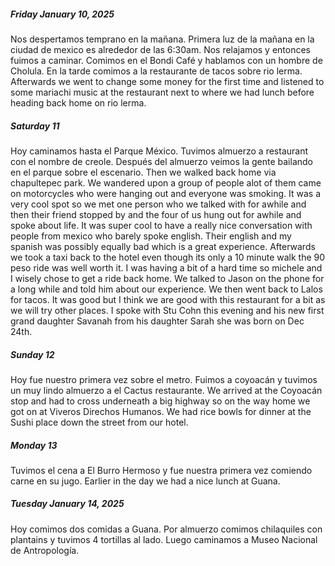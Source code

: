 

##### Friday January 10, 2025
Nos despertamos temprano en la mañana.  Primera luz de la mañana en la ciudad de mexico es alrededor de las 6:30am.  Nos relajamos y entonces fuimos a caminar.  Comimos en el Bondi Café y hablamos con un hombre de Cholula.  En la tarde comimos a la restaurante de tacos sobre rio lerma.  Afterwards we went to change some money for the first time and listened to some mariachi music at the restaurant next to where we had lunch before heading back home on rio lerma.

##### Saturday 11
Hoy caminamos hasta el Parque México. Tuvimos almuerzo a restaurant con el nombre de creole.  Después del almuerzo veimos la gente bailando en el parque sobre el escenario.  Then we walked back home via chapultepec park.  We wandered upon a group of people alot of them came on motorcycles who were hanging out and everyone was smoking.  It was a very cool spot so we met one person who we talked with for awhile and then their friend stopped by and the four of us hung out for awhile and spoke about life.  It was super cool to have a really nice conversation with people from mexico who barely spoke english.  Their english and my spanish was possibly equally bad which is a great experience.  Afterwards we took a taxi back to the hotel even though its only a 10 minute walk the 90 peso ride was well worth it.  I was having a bit of a hard time so michele and I wisely chose to get a ride back home.  We talked to Jason on the phone for a long while and told him about our experience.  We then went back to Lalos for tacos.  It was good but I think we are good with this restaurant for a bit as we will try other places. I spoke with Stu Cohn this evening and his new first grand daughter Savanah from his daughter Sarah she was born on Dec 24th.

##### Sunday 12
Hoy fue nuestro primera vez sobre el metro.  Fuimos a coyoacán y tuvimos un muy lindo almuerzo a el Cactus restaurante.  We arrived at the Coyoacán stop and had to cross underneath a big highway so on the way home we got on at Viveros Direchos Humanos.  We had rice bowls for dinner at the Sushi place down the street from our hotel.

##### Monday 13
Tuvimos el cena a El Burro Hermoso y fue nuestra primera vez comiendo carne en su jugo.  Earlier in the day we had a nice lunch at Guana.  

##### Tuesday January 14, 2025
Hoy comimos dos comidas a Guana.
Por almuerzo comimos chilaquiles con plantains y tuvimos 4 tortillas al lado.
Luego caminamos a Museo Nacional de Antropología.
